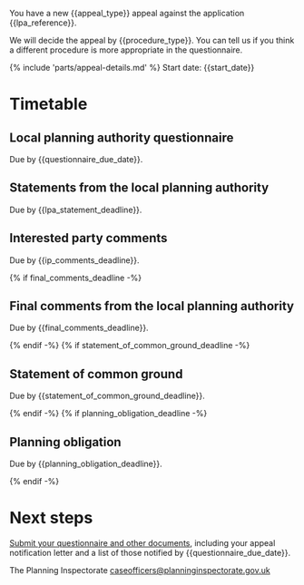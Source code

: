 You have a new {{appeal_type}} appeal against the application {{lpa_reference}}.

We will decide the appeal by {{procedure_type}}. You can tell us if you think a different procedure is more appropriate in the questionnaire.

{% include 'parts/appeal-details.md' %}
Start date: {{start_date}}

# Timetable

## Local planning authority questionnaire

Due by {{questionnaire_due_date}}.

## Statements from the local planning authority

Due by {{lpa_statement_deadline}}.

## Interested party comments

Due by {{ip_comments_deadline}}.

{% if final_comments_deadline -%}
## Final comments from the local planning authority

Due by {{final_comments_deadline}}.

{% endif -%}
{% if statement_of_common_ground_deadline -%}
## Statement of common ground

Due by {{statement_of_common_ground_deadline}}.

{% endif -%}
{% if planning_obligation_deadline -%}
## Planning obligation

Due by {{planning_obligation_deadline}}.

{% endif -%}

# Next steps

[Submit your questionnaire and other documents]({{front_office_url}}/manage-appeals/{{appeal_reference_number}}), including your appeal notification letter and a list of those notified by {{questionnaire_due_date}}.

The Planning Inspectorate
caseofficers@planninginspectorate.gov.uk
